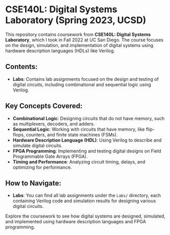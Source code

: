 # CSE140L: Digital Systems Laboratory (Spring 2023, UCSD)

This repository contains coursework from **CSE140L: Digital Systems Laboratory**, which I took in Fall 2022 at UC San Diego. The course focuses on the design, simulation, and implementation of digital systems using hardware description languages (HDLs) like Verilog.

## Contents:

- **Labs**: Contains lab assignments focused on the design and testing of digital circuits, including combinational and sequential logic using Verilog.

## Key Concepts Covered:

- **Combinational Logic**: Designing circuits that do not have memory, such as multiplexers, decoders, and adders.
- **Sequential Logic**: Working with circuits that have memory, like flip-flops, counters, and finite state machines (FSMs).
- **Hardware Description Language (HDL)**: Using Verilog to describe and simulate digital circuits.
- **FPGA Programming**: Implementing and testing digital designs on Field Programmable Gate Arrays (FPGA).
- **Timing and Performance**: Analyzing circuit timing, delays, and optimizing for performance.

## How to Navigate:

- **Labs**: You can find all lab assignments under the `Labs/` directory, each containing Verilog code and simulation results for designing various digital circuits.


Explore the coursework to see how digital systems are designed, simulated, and implemented using hardware description languages and FPGA programming.

